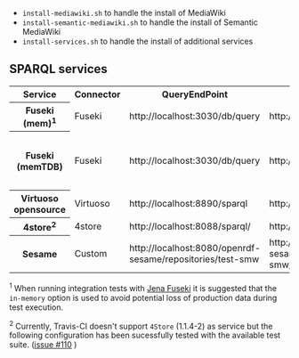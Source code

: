 - `install-mediawiki.sh` to handle the install of MediaWiki
- `install-semantic-mediawiki.sh` to handle the install of Semantic MediaWiki
- `install-services.sh` to handle the install of additional services

## SPARQL services

<table>
	<tr>
		<th>Service</th>
		<th>Connector</th>
		<th>QueryEndPoint</th>
		<th>UpdateEndPoint</th>
		<th>DataEndpoint</th>
		<th>DefaultGraph</th>
		<th>Comments</th>
	</tr>
	<tr>
		<th>Fuseki (mem)<sup>1</sup></th>
		<td>Fuseki</td>
		<td>http://localhost:3030/db/query</td>
		<td>http://localhost:3030/db/update</td>
		<td>''</td>
		<td>''</td>
		<td>fuseki-server --update --port=3030 --mem /db</td>
	</tr>
	<tr>
		<th>Fuseki (memTDB)</th>
		<td>Fuseki</td>
		<td>http://localhost:3030/db/query</td>
		<td>http://localhost:3030/db/update</td>
		<td>''</td>
		<td>http://example.org/myFusekiGraph</td>
		<td>fuseki-server --update --port=3030 --memTDB --set tdb:unionDefaultGraph=true /db</td>
	</tr>
	<tr>
		<th>Virtuoso opensource</th>
		<td>Virtuoso</td>
		<td>http://localhost:8890/sparql</td>
		<td>http://localhost:8890/sparql</td>
		<td>''</td>
		<td>http://example.org/myVirtuosoGraph</td>
		<td>sudo apt-get install virtuoso-opensource</td>
	</tr>
	<tr>
		<th>4store<sup>2</sup></th>
		<td>4store</td>
		<td>http://localhost:8088/sparql/</td>
		<td>http://localhost:8088/update/</td>
		<td>''</td>
		<td>http://example.org/myFourGraph</td>
		<td>apt-get install 4store</td>
	</tr>
	<tr>
		<th>Sesame</th>
		<td>Custom</td>
		<td>http://localhost:8080/openrdf-sesame/repositories/test-smw</td>
		<td>http://localhost:8080/openrdf-sesame/repositories/test-smw/statements</td>
		<td>''</td>
		<td>`test-smw` is specifed as native in-memory store</td>
		<td></td>
	</tr>

</table>

<sup>1</sup> When running integration tests with [Jena Fuseki][fuseki] it is suggested that the `in-memory` option is used to avoid potential loss of production data during test execution.

<sup>2</sup> Currently, Travis-CI doesn't support `4Store` (1.1.4-2) as service but the following configuration has been sucessfully tested with the available test suite. ([issue #110](https://github.com/garlik/4store/issues/110) )

[fuseki]: https://jena.apache.org/
[virtuoso]: https://github.com/openlink/virtuoso-opensource
[4store]: https://github.com/garlik/4store
